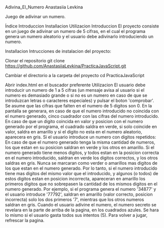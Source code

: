 Adivina_El_Numero Anastasiia Levkina

Juego de adivinar un numero.

Índice
Introduccion
Installacion
Utilizacion
Introduccion
El proyecto consiste en un juego de adivinar un numero de 5 cifras, en el cual el programa genera un numero aleatorio y el usuario debe adivinarlo introduciendo un numero.

Installacion
Intrucciones de instalacion del proyecto:

Clonar el repositorio
git clone https://github.com/AnastasiiaLevkina/PracticaJavaScript.git

Cambiar el directorio a la carpeta del proyecto
cd PracticaJavaScript

Abrir index.html en el buscador preferente
Utilizacion
El usuario debe introducir un numero de 1 a 5 cifras (un mensaje avisa al usuario si el numero es demasiado grande o si no es un numero en caso de que se introduzcan letras o caracteres especiales) y pulsar el boton 'comprobar'. Se asume que las cifras que falten en el numero de 5 digitos son 0.
En la pantalla se generara, en caso de que el numero introducido no coincida con el numero generado, cinco cuadrador con las cifras del numero introducido. En caso de que un digito coincida en valor y posicion con el numero generado por el programa, el cuadrado saldra en verde, si solo coincide en valor, saldra en amarillo y si el digito no esta en el numero aleatorio, aparecera en gris. 
Si el usuario introduce un numero con digitos repetidos: 
En caso de que el numero generado tenga la misma cantidad de numeros, los que estan en su posicion saldran en verde y los otros en amarillo.
Si el numero generado tiene menos digitos, y todos estan en la posicion correcta en el numero introducido, saldran en verde los digitos correctos, y los otros saldras en gris. Nunca se marcaran como verder o amarillos mas digitos de los que estan en el numero generado. Por lo tanto, si el numero introducido tiene mas digitos del mismo valor que el introducido, y algunos (o todos) de estos digitos estan en posicion incorrecta, apareceran en amarillo los primeros digitos que no sobrepasen la cantidad de los mismos digitos en el numero generado. Por ejemplo, si el programa genera el numero '34877' y el usuario introduce '77792', saldran en amarillo (valor correcto, posicion incorrecta) solo los dos primeros '7', mientras que los otros numeros saldran en gris.
Cuando el usuario adivine el numero, el numero secreto se revelara en la parte de arriba de la pagina, en los cuadrados azules. Se hara lo mismo si el usuario gasta todos sus intentos (5). Para volver a jugar, refrescar la pagina. 
